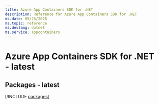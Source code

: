 ```yaml
---
title: Azure App Containers SDK for .NET
description: Reference for Azure App Containers SDK for .NET
ms.date: 05/26/2025
ms.topic: reference
ms.devlang: dotnet
ms.service: appcontainers
---
```

# Azure App Containers SDK for .NET - latest
## Packages - latest
[!INCLUDE [packages](app-containers-index.md)]